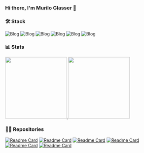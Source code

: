 ### Hi there, I'm Murilo Glasser 👋

### 🛠 Stack 
![Blog](https://img.shields.io/badge/Unity-323330?style=for-the-badge&logo=unity&logoColor=white)
![Blog](https://img.shields.io/badge/C%23-323330?style=for-the-badge&logo=c-sharp&logoColor=white)
![Blog](https://img.shields.io/badge/C-323330?style=for-the-badge&logo=c&logoColor=white)
![Blog](https://img.shields.io/badge/JavaScript-323330?style=for-the-badge&logo=javascript&logoColor=white)
![Blog](https://img.shields.io/badge/HTML-323330?style=for-the-badge&logo=html5&logoColor=white)
![Blog](https://img.shields.io/badge/CSS-323330?&style=for-the-badge&logo=css3&logoColor=white)

### 📊 Stats 
<a href="https://github.com/muriloglasser/github-readme-stats">
  <img height="200" src="https://github-readme-stats.vercel.app/api?username=muriloglasser&show_icons=true&theme=aura&text_color=ffffff&rank_icon=github"/>
</a>
<a href="https://github.com/anuraghazra/github-readme-stats">
  <img height="200" src="https://github-readme-stats.vercel.app/api/top-langs/?username=anuraghazra&layout=donut&theme=aura&text_color=ffffff" />
</a>

### 👨‍💻 Repositories 
[![Readme Card](https://github-readme-stats.vercel.app/api/pin/?username=muriloglasser&repo=3D-ragdoll-implementation&theme=aura&text_color=ffffff)](https://github.com/anuraghazra/github-readme-stats)
[![Readme Card](https://github-readme-stats.vercel.app/api/pin/?username=muriloglasser&repo=2D-plataform-runner-template&theme=aura&text_color=ffffff)](https://github.com/anuraghazra/github-readme-stats)
[![Readme Card](https://github-readme-stats.vercel.app/api/pin/?username=muriloglasser&repo=data-manager&theme=aura&text_color=ffffff)](https://github.com/anuraghazra/github-readme-stats)
[![Readme Card](https://github-readme-stats.vercel.app/api/pin/?username=muriloglasser&repo=event-dispatcher&theme=aura&text_color=ffffff)](https://github.com/anuraghazra/github-readme-stats)
[![Readme Card](https://github-readme-stats.vercel.app/api/pin/?username=muriloglasser&repo=portfolio-template&theme=aura&text_color=ffffff)](https://github.com/anuraghazra/github-readme-stats)
[![Readme Card](https://github-readme-stats.vercel.app/api/pin/?username=muriloglasser&repo=jam-starter-kit&theme=aura&text_color=ffffff)](https://github.com/anuraghazra/github-readme-stats)



